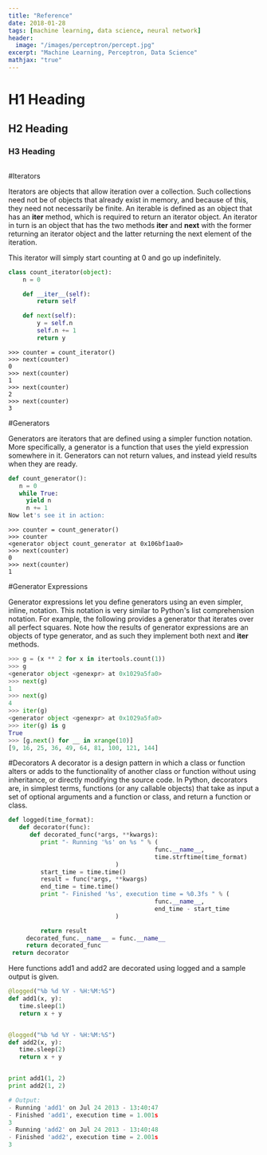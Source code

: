 ```yaml
---
title: "Reference"
date: 2018-01-28
tags: [machine learning, data science, neural network]
header:
  image: "/images/perceptron/percept.jpg"
excerpt: "Machine Learning, Perceptron, Data Science"
mathjax: "true"
---
```


# H1 Heading

## H2 Heading

### H3 Heading

```python

```
#Iterators

Iterators are objects that allow iteration over a collection. Such collections need not be of objects that already exist in memory, and because of this, they need not necessarily be finite. An iterable is defined as an object that has an __iter__ method, which is required to return an iterator object. An iterator in turn is an object that has the two methods __iter__ and  __next__  with the former returning an iterator object and the latter returning the next element of the iteration.

This iterator will simply start counting at 0 and go up indefinitely.
```python
class count_iterator(object):
    n = 0

    def __iter__(self):
        return self

    def next(self):
        y = self.n
        self.n += 1
        return y
```        
```
>>> counter = count_iterator()
>>> next(counter)
0
>>> next(counter)
1
>>> next(counter)
2
>>> next(counter)
3
```

#Generators

Generators are iterators that are defined using a simpler function notation. More specifically, a generator is a function that uses the yield expression somewhere in it. Generators can not return values, and instead yield results when they are ready.
```python
def count_generator():
   n = 0
   while True:
     yield n
     n += 1
Now let's see it in action:
```
```
>>> counter = count_generator()
>>> counter
<generator object count_generator at 0x106bf1aa0>
>>> next(counter)
0
>>> next(counter)
1
```
#Generator Expressions

Generator expressions let you define generators using an even simpler, inline, notation. This notation is very similar to Python's list comprehension notation. For example, the following provides a generator that iterates over all perfect squares. Note how the results of generator expressions are an objects of type generator, and as such they implement both next and __iter__ methods.
```python
>>> g = (x ** 2 for x in itertools.count(1))
>>> g
<generator object <genexpr> at 0x1029a5fa0>
>>> next(g)
1
>>> next(g)
4
>>> iter(g)
<generator object <genexpr> at 0x1029a5fa0>
>>> iter(g) is g
True
>>> [g.next() for __ in xrange(10)]
[9, 16, 25, 36, 49, 64, 81, 100, 121, 144]
```


#Decorators
A decorator is a design pattern in which a class or function alters or adds to the functionality of another class or function without using inheritance, or directly modifying the source code. In Python, decorators are, in simplest terms, functions (or any callable objects) that take as input a set of optional arguments and a function or class, and return a function or class.
```Python
def logged(time_format):
   def decorator(func):
      def decorated_func(*args, **kwargs):
         print "- Running '%s' on %s " % (
                                         func.__name__,
                                         time.strftime(time_format)
                              )
         start_time = time.time()
         result = func(*args, **kwargs)
         end_time = time.time()
         print "- Finished '%s', execution time = %0.3fs " % (
                                         func.__name__,
                                         end_time - start_time
                              )

         return result
     decorated_func.__name__ = func.__name__
     return decorated_func
 return decorator
 ```
 Here functions add1 and add2 are decorated using logged and a sample output is given.
 ```python
 @logged("%b %d %Y - %H:%M:%S")
def add1(x, y):
    time.sleep(1)
    return x + y


@logged("%b %d %Y - %H:%M:%S")
def add2(x, y):
    time.sleep(2)
    return x + y


print add1(1, 2)
print add2(1, 2)

# Output:
- Running 'add1' on Jul 24 2013 - 13:40:47
- Finished 'add1', execution time = 1.001s
3
- Running 'add2' on Jul 24 2013 - 13:40:48
- Finished 'add2', execution time = 2.001s
3
```
